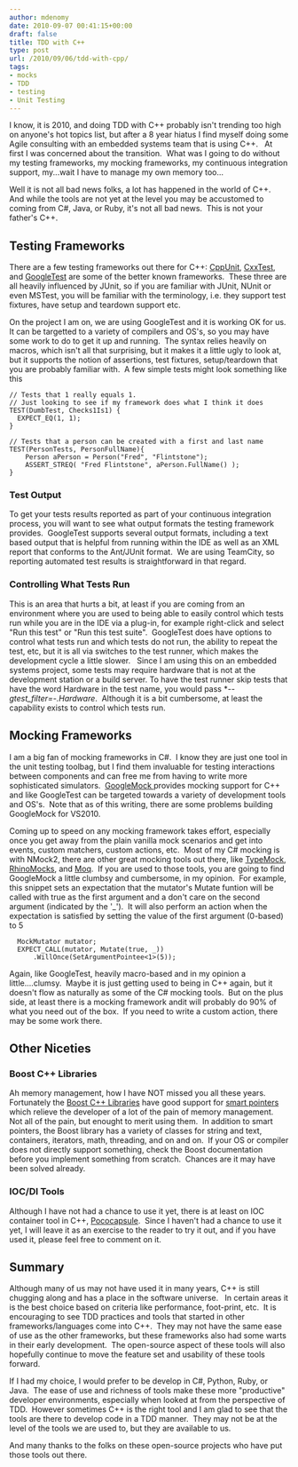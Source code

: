 ```yaml
---
author: mdenomy
date: 2010-09-07 00:41:15+00:00
draft: false
title: TDD with C++
type: post
url: /2010/09/06/tdd-with-cpp/
tags:
- mocks
- TDD
- testing
- Unit Testing
---
```


I know, it is 2010, and doing TDD with C++ probably isn't trending too high on anyone's hot topics list, but after a 8 year hiatus I find myself doing some Agile consulting with an embedded systems team that is using C++.   At first I was concerned about the transition.  What was I going to do without my testing frameworks, my mocking frameworks, my continuous integration support, my...wait I have to manage my own memory too...

Well it is not all bad news folks, a lot has happened in the world of C++.  And while the tools are not yet at the level you may be accustomed to coming from C#, Java, or Ruby, it's not all bad news.  This is not your father's C++.


## Testing Frameworks


There are a few testing frameworks out there for C++: [CppUnit](http://cppunit.sourceforge.net/doc/lastest/index.html), [CxxTest](http://cxxtest.tigris.org/), and [GoogleTest](http://code.google.com/p/googletest/) are some of the better known frameworks.  These three are all heavily influenced by JUnit, so if you are familiar with JUnit, NUnit or even MSTest, you will be familiar with the terminology, i.e. they support test fixtures, have setup and teardown support etc.

On the project I am on, we are using GoogleTest and it is working OK for us.  It can be targetted to a variety of compilers and OS's, so you may have some work to do to get it up and running.  The syntax relies heavily on macros, which isn't all that surprising, but it makes it a little ugly to look at, but it supports the notion of assertions, test fixtures, setup/teardown that you are probably familiar with.  A few simple tests might look something like this

    
    // Tests that 1 really equals 1.
    // Just looking to see if my framework does what I think it does
    TEST(DumbTest, Checks1Is1) {
      EXPECT_EQ(1, 1);
    }
    
    // Tests that a person can be created with a first and last name
    TEST(PersonTests, PersonFullName){
    	Person aPerson = Person("Fred", "Flintstone");
    	ASSERT_STREQ( "Fred Flintstone", aPerson.FullName() );
    }




### Test Output


To get your tests results reported as part of your continuous integration process, you will want to see what output formats the testing framework provides.  GoogleTest supports several output formats, including a text based output that is helpful from running within the IDE as well as an XML report that conforms to the Ant/JUnit format.  We are using TeamCity, so reporting automated test results is straightforward in that regard.


### Controlling What Tests Run


This is an area that hurts a bit, at least if you are coming from an environment where you are used to being able to easily control which tests run while you are in the IDE via a plug-in, for example right-click and select "Run this test" or "Run this test suite".  GoogleTest does have options to control what tests run and which tests do not run, the ability to repeat the test, etc, but it is all via switches to the test runner, which makes the development cycle a little slower.   Since I am using this on an embedded systems project, some tests may  require hardware that is not at the development station or a build  server. To have the test runner skip tests that have the word Hardware in the test name, you would pass **--gtest_filter=-*.*Hardware***.  Although it is a bit cumbersome, at least the capability exists to control which tests run.


## Mocking Frameworks


I am a big fan of mocking frameworks in C#.  I know they are just one tool in the unit testing toolbag, but I find them invaluable for testing interactions between components and can free me from having to write more sophisticated simulators.  [GoogleMock ](http://code.google.com/p/googlemock/)provides mocking support for C++ and like GoogleTest can be targeted towards a variety of development tools and OS's.  Note that as of this writing, there are some problems building GoogleMock for VS2010.

Coming up to speed on any mocking framework takes effort, especially once you get away from the plain vanilla mock scenarios and get into events, custom matchers, custom actions, etc.  Most of my C# mocking is with NMock2, there are other great mocking tools out there, like [TypeMock](http://www.typemock.com/), [RhinoMocks](http://www.ayende.com/projects/rhino-mocks.aspx), and [Moq](http://code.google.com/p/moq/).  If you are used to those tools, you are going to find GoogleMock a little clumbsy and cumbersome, in my opinion.  For example, this snippet sets an expectation that the mutator's Mutate funtion will be called with true as the first argument and a don't care on the second argument (indicated by the '_').  It will also perform an action when the expectation is satisfied by setting the value of the first argument (0-based) to 5

    
      MockMutator mutator;
      EXPECT_CALL(mutator, Mutate(true, _))
          .WillOnce(SetArgumentPointee<1>(5));


Again, like GoogleTest, heavily macro-based and in my opinion a little....clumsy.  Maybe it is just getting used to being in C++ again, but it doesn't flow as naturally as some of the C# mocking tools.  But on the plus side, at least there is a mocking framework andit will probably do 90% of what you need out of the box.  If you need to write a custom action, there may be some work there.


## Other Niceties




### Boost C++ Libraries


Ah memory management, how I have NOT missed you all these years.  Fortunately the [Boost C++ Libraries](http://www.boost.org/) have good support for [smart pointers](http://www.boost.org/doc/libs/1_42_0/libs/smart_ptr/smart_ptr.htm) which relieve the developer of a lot of the pain of memory management.  Not all of the pain, but enought to merit using them.  In addition to smart pointers, the Boost library has a variety of classes for string and text, containers, iterators, math, threading, and on and on.  If your OS or compiler does not directly support something, check the Boost documentation before you implement something from scratch.  Chances are it may have been solved already.


### IOC/DI Tools


Although I have not had a chance to use it yet, there is at least on IOC container tool in C++, [Pococapsule](http://code.google.com/p/pococapsule/).  Since I haven't had a chance to use it yet, I will leave it as an exercise to the reader to try it out, and if you have used it, please feel free to comment on it.


## Summary


Although many of us may not have used it in many years, C++ is still chugging along and has a place in the software universe.   In certain areas it is the best choice based on criteria like performance, foot-print, etc.  It is encouraging to see TDD practices and tools that started in other frameworks/languages come into C++.  They may not have the same ease of use as the other frameworks, but these frameworks also had some warts in their early development.  The open-source aspect of these tools will also hopefully continue to move the feature set and usability of these tools forward.

If I had my choice, I would prefer to be develop in C#, Python, Ruby, or Java.  The ease of use and richness of tools make these more "productive" developer environments, especially when looked at from the perspective of TDD.  However sometimes C++ is the right tool and I am glad to see that the tools are there to develop code in a TDD manner.  They may not be at the level of the tools we are used to, but they are available to us.

And many thanks to the folks on these open-source projects who have put those tools out there.

